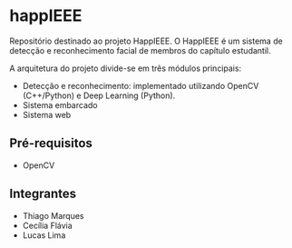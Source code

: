 # happIEEE
Repositório destinado ao projeto HappIEEE. O HappIEEE é um sistema de detecção e reconhecimento facial de membros do capítulo estudantil.

A arquitetura do projeto divide-se em três módulos principais:
* Detecção e reconhecimento: implementado utilizando OpenCV (C++/Python) e Deep Learning (Python).
* Sistema embarcado
* Sistema web

## Pré-requisitos

* OpenCV

## Integrantes
* Thiago Marques
* Cecília Flávia
* Lucas Lima
